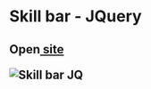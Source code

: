 <h1>Skill bar - JQuery</h1>
<h2>Open<a href="https://cwetkow.github.io/jquery-elements/skill-bar" target="_blank"> site</a><a</h2>
<p>
	<img src="https://user-images.githubusercontent.com/20288358/29912655-0e730152-8e3b-11e7-9e39-9cc248f9f7b4.png" alt="Skill bar JQ">
</p>